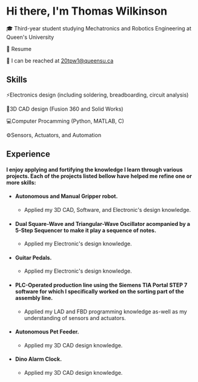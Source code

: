 # Hi there, I'm Thomas Wilkinson

🎓 Third-year student studying Mechatronics and Robotics Engineering at Queen's University

📄 Resume

📧 I can be reached at 20tpw1@queensu.ca

## Skills
⚡Electronics design (including soldering, breadboarding, circuit analysis)

📐3D CAD design (Fusion 360 and Solid Works)

💻Computer Procamming (Python, MATLAB, C)

⚙️Sensors, Actuators, and Automation 

## Experience
#### I enjoy applying and fortifying the knowledge I learn through various projects. Each of the projects listed bellow have helped me refine one or more skills:


- #### Autonomous and Manual Gripper robot.
    - Applied my 3D CAD, Software, and Electronic's design knowledge.

  
- #### Dual Square-Wave and Triangular-Wave Oscillator acompanied by a 5-Step Sequencer to make it play a sequence of notes.
    - Applied my Electronic's design knowledge.
 
- #### Guitar Pedals.
    - Applied my Electronic's design knowledge. 

  
- #### PLC-Operated production line using the Siemens TIA Portal STEP 7 software for which I specifically worked on the sorting part of the assembly line.
    - Applied my LAD and FBD programming knowledge as-well as my understanding of sensors and actuators.


- #### Autonomous Pet Feeder.
    - Applied my 3D CAD design knowledge.

      
- #### Dino Alarm Clock.
    - Applied my 3D CAD design knowledge. 
  


